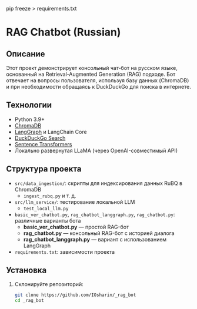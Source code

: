 pip freeze > requirements.txt
# RAG Chatbot (Russian)

## Описание
Этот проект демонстрирует консольный чат-бот на русском языке, основанный на Retrieval-Augmented Generation (RAG) подходе. Бот отвечает на вопросы пользователя, используя базу данных (ChromaDB) и при необходимости обращаясь к DuckDuckGo для поиска в интернете.

## Технологии
- Python 3.9+
- [ChromaDB](https://github.com/chroma-core/chroma)
- [LangGraph](https://pypi.org/project/langgraph/) и LangChain Core
- [DuckDuckGo Search](https://pypi.org/project/duckduckgo-search/)
- [Sentence Transformers](https://www.sbert.net/)
- Локально развернутая LLaMA (через OpenAI-совместимый API)

## Структура проекта
- `src/data_ingestion/`: скрипты для индексирования данных RuBQ в ChromaDB
  - `ingest_rubq.py` и т. д.
- `src/llm_service/`: тестирование локальной LLM
  - `test_local_llm.py`
- `basic_ver_chatbot.py`, `rag_chatbot_langgraph.py`, `rag_chatbot.py`: различные варианты бота
  - **basic_ver_chatbot.py** — простой RAG-бот
  - **rag_chatbot.py** — консольный RAG-бот с историей диалога
  - **rag_chatbot_langgraph.py** — вариант с использованием LangGraph
- `requirements.txt`: зависимости проекта

## Установка
1. Склонируйте репозиторий:
   ```bash
   git clone https://github.com/IOsharin/_rag_bot
   cd _rag_bot